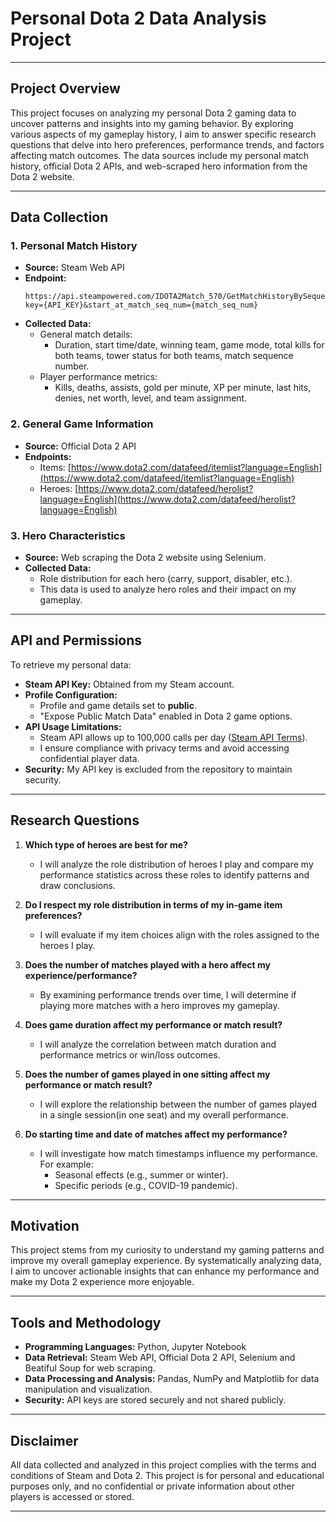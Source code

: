 # Personal Dota 2 Data Analysis Project

---

## **Project Overview**
This project focuses on analyzing my personal Dota 2 gaming data to uncover patterns and insights into my gaming behavior. By exploring various aspects of my gameplay history, I aim to answer specific research questions that delve into hero preferences, performance trends, and factors affecting match outcomes. The data sources include my personal match history, official Dota 2 APIs, and web-scraped hero information from the Dota 2 website.

---

## **Data Collection**

### **1. Personal Match History**
- **Source:** Steam Web API  
- **Endpoint:**  
  ```
  https://api.steampowered.com/IDOTA2Match_570/GetMatchHistoryBySequenceNum/v1/?key={API_KEY}&start_at_match_seq_num={match_seq_num}
  ```
- **Collected Data:**
  - General match details:  
    - Duration, start time/date, winning team, game mode, total kills for both teams, tower status for both teams, match sequence number.
  - Player performance metrics:  
    - Kills, deaths, assists, gold per minute, XP per minute, last hits, denies, net worth, level, and team assignment.

### **2. General Game Information**
- **Source:** Official Dota 2 API  
- **Endpoints:**  
  - Items: [https://www.dota2.com/datafeed/itemlist?language=English](https://www.dota2.com/datafeed/itemlist?language=English)  
  - Heroes: [https://www.dota2.com/datafeed/herolist?language=English](https://www.dota2.com/datafeed/herolist?language=English)

### **3. Hero Characteristics**
- **Source:** Web scraping the Dota 2 website using Selenium.  
- **Collected Data:**  
  - Role distribution for each hero (carry, support, disabler, etc.).  
  - This data is used to analyze hero roles and their impact on my gameplay.

---

## **API and Permissions**
To retrieve my personal data:
- **Steam API Key:** Obtained from my Steam account.
- **Profile Configuration:**  
  - Profile and game details set to **public**.  
  - "Expose Public Match Data" enabled in Dota 2 game options.  
- **API Usage Limitations:**  
  - Steam API allows up to 100,000 calls per day ([Steam API Terms](https://steamcommunity.com/dev/apiterms)).  
  - I ensure compliance with privacy terms and avoid accessing confidential player data.  
- **Security:** My API key is excluded from the repository to maintain security.

---

## **Research Questions**
1. **Which type of heroes are best for me?**  
   - I will analyze the role distribution of heroes I play and compare my performance statistics across these roles to identify patterns and draw conclusions.

2. **Do I respect my role distribution in terms of my in-game item preferences?**  
   - I will evaluate if my item choices align with the roles assigned to the heroes I play.

3. **Does the number of matches played with a hero affect my experience/performance?**  
   - By examining performance trends over time, I will determine if playing more matches with a hero improves my gameplay.

4. **Does game duration affect my performance or match result?**  
   - I will analyze the correlation between match duration and performance metrics or win/loss outcomes.

5. **Does the number of games played in one sitting affect my performance or match result?**  
   - I will explore the relationship between the number of games played in a single session(in one seat) and my overall performance.

6. **Do starting time and date of matches affect my performance?**  
   - I will investigate how match timestamps influence my performance. For example:
     - Seasonal effects (e.g., summer or winter).
     - Specific periods (e.g., COVID-19 pandemic).

---

## **Motivation**
This project stems from my curiosity to understand my gaming patterns and improve my overall gameplay experience. By systematically analyzing data, I aim to uncover actionable insights that can enhance my performance and make my Dota 2 experience more enjoyable.

---

## **Tools and Methodology**
- **Programming Languages:** Python, Jupyter Notebook
- **Data Retrieval:** Steam Web API, Official Dota 2 API, Selenium and Beatiful Soup for web scraping.
- **Data Processing and Analysis:** Pandas, NumPy and Matplotlib for data manipulation and visualization.
- **Security:** API keys are stored securely and not shared publicly.

---

## **Disclaimer**
All data collected and analyzed in this project complies with the terms and conditions of Steam and Dota 2. This project is for personal and educational purposes only, and no confidential or private information about other players is accessed or stored.

---

